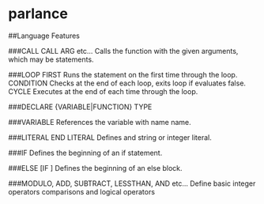 # parlance

##Language Features

###CALL
        CALL <name> ARG <argument> etc... 
                Calls the function with the given arguments, which may be 
                statements.

###LOOP
        FIRST <statement>
                Runs the statement on the first time through the loop.
        CONDITION <statement>
                Checks at the end of each loop, exits loop if evaluates false.
        CYCLE <statement>
                Executes at the end of each time through the loop.


###DECLARE {VARIABLE|FUNCTION} TYPE <type>

###VARIABLE <name>
        References the variable with name name.

###LITERAL <type> <value> END LITERAL
        Defines and string or integer literal.

###IF <statement>
        Defines the beginning of an if statement.

###ELSE [IF <statement>]
        Defines the beginning of an else block.

###MODULO, ADD, SUBTRACT, LESSTHAN, AND etc...
        Define basic integer operators comparisons and logical operators

